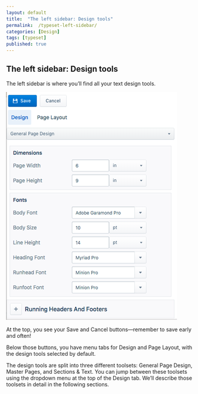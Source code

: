 ```yaml
---
layout: default
title:  "The left sidebar: Design tools"
permalink:  /typeset-left-sidebar/
categories: [Design]
tags: [typeset]
published: true
---
```


<section data-type="chapter" class="hsecchapter" data-hederis-type="hsecchapter" id="typeset-left-sidebar" data-pi-attrs="id: typeset-left-sidebar; data-tags: typeset;" role="doc-chapter" data-tags="typeset" data-author-name=" " data-book-title=" " title="The left sidebar: Design tools"><h1 data-hederis-type="hblkchaptitle" class="hblkchaptitle" id="pFmgZHDzo">The left sidebar: Design tools</h1>
    <p class="hblkp" data-hederis-type="hblkp" id="pwPCpZJn6">The left sidebar is where you&#8217;ll find all your text design tools. </p>
    <img data-hederis-type="hblkimg" class="hblkimg" id="pPnLhsHAe" src="/images/leftsidebar.png" data-img-src="leftsidebar.png"/>
    <p class="hblkp" data-hederis-type="hblkp" id="pYGiRIyfd">At the top, you see your Save and Cancel buttons&#8212;remember to save early and often!</p>
    <p class="hblkp" data-hederis-type="hblkp" id="pOV85pQtu">Below those buttons, you have menu tabs for Design and Page Layout, with the design tools selected by default.</p>
    <p class="hblkp" data-hederis-type="hblkp" id="p7N8jlAUR">The design tools are split into three different toolsets: General Page Design, Master Pages, and Sections &amp; Text. You can jump between these toolsets using the dropdown menu at the top of the Design tab. We&#8217;ll describe those toolsets in detail in the following sections.</p>
    </section>
    
